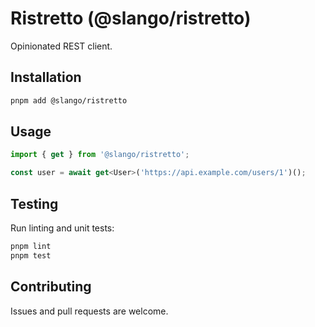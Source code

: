 # Ristretto (@slango/ristretto)

Opinionated REST client.

## Installation

```bash
pnpm add @slango/ristretto
```

## Usage

```ts
import { get } from '@slango/ristretto';

const user = await get<User>('https://api.example.com/users/1')();
```

## Testing

Run linting and unit tests:

```bash
pnpm lint
pnpm test
```

## Contributing

Issues and pull requests are welcome.

